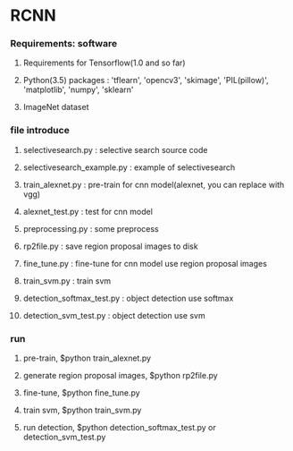 # RCNN

### Requirements: software

1. Requirements for Tensorflow(1.0 and so far)

2. Python(3.5) packages : 'tflearn', 'opencv3', 'skimage', 'PIL(pillow)', 'matplotlib', 'numpy', 'sklearn'

3. ImageNet dataset

### file introduce

1. selectivesearch.py : selective search source code

2. selectivesearch_example.py : example of selectivesearch

3. train_alexnet.py : pre-train for cnn model(alexnet, you can replace with vgg)

4. alexnet_test.py : test for cnn model

5. preprocessing.py : some preprocess

6. rp2file.py : save region proposal images to disk

7. fine_tune.py : fine-tune for cnn model use region proposal images

8. train_svm.py : train svm

9. detection_softmax_test.py : object detection use softmax

10. detection_svm_test.py : object detection use svm

### run

1. pre-train, $python train_alexnet.py

2. generate region proposal images, $python rp2file.py

3. fine-tune, $python fine_tune.py

4. train svm, $python train_svm.py

5. run detection, $python detection_softmax_test.py or detection_svm_test.py




